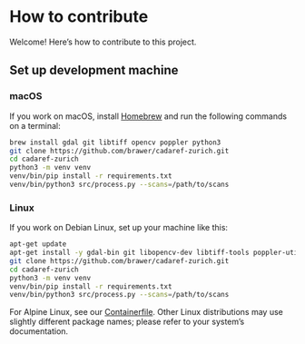 # How to contribute

Welcome! Here’s how to contribute to this project.

## Set up development machine

### macOS

If you work on macOS, install [Homebrew](https://brew.sh/) and run
the following commands on a terminal:

```sh
brew install gdal git libtiff opencv poppler python3
git clone https://github.com/brawer/cadaref-zurich.git
cd cadaref-zurich
python3 -m venv venv
venv/bin/pip install -r requirements.txt
venv/bin/python3 src/process.py --scans=/path/to/scans
```

### Linux

If you work on Debian Linux, set up your machine like this:

```sh
apt-get update
apt-get install -y gdal-bin git libopencv-dev libtiff-tools poppler-utils python3 python3-venv
git clone https://github.com/brawer/cadaref-zurich.git
cd cadaref-zurich
python3 -m venv venv
venv/bin/pip install -r	requirements.txt
venv/bin/python3 src/process.py --scans=/path/to/scans
```

For Alpine Linux, see our [Containerfile](../Containerfile).
Other Linux distributions may use slightly different package names;
please refer to your system’s documentation.
